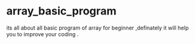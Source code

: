 # array_basic_program
its all about all basic program of array for beginner ,definately it will help you to improve your coding .
